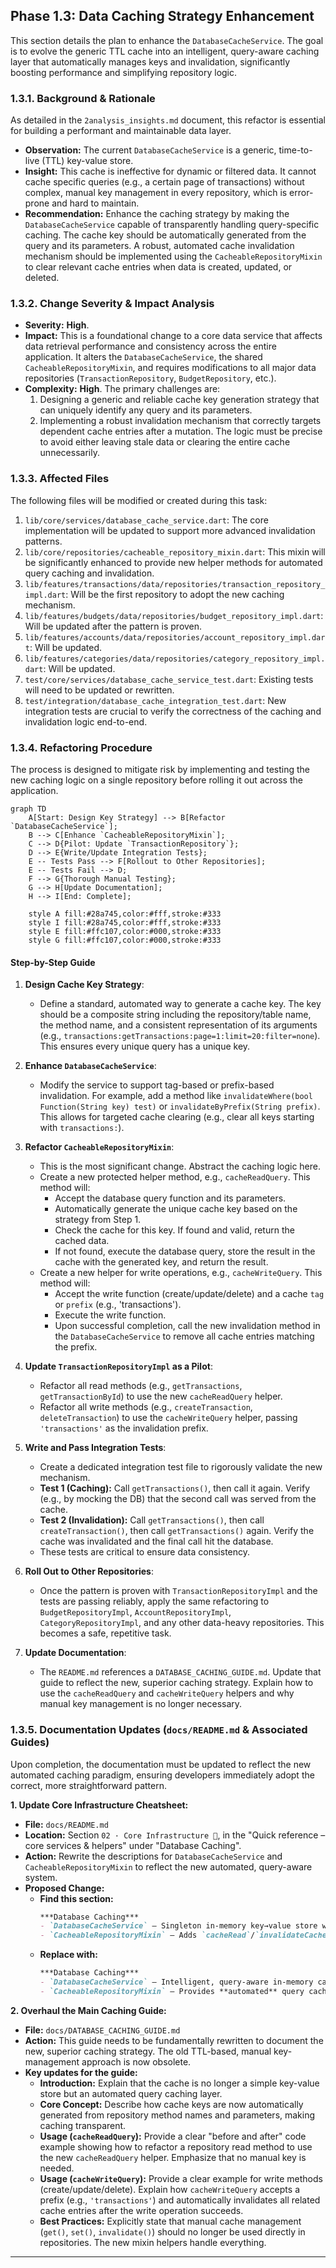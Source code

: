 
## Phase 1.3: Data Caching Strategy Enhancement

This section details the plan to enhance the `DatabaseCacheService`. The goal is to evolve the generic TTL cache into an intelligent, query-aware caching layer that automatically manages keys and invalidation, significantly boosting performance and simplifying repository logic.

### 1.3.1. Background & Rationale

As detailed in the `2analysis_insights.md` document, this refactor is essential for building a performant and maintainable data layer.

-   **Observation:** The current `DatabaseCacheService` is a generic, time-to-live (TTL) key-value store.
-   **Insight:** This cache is ineffective for dynamic or filtered data. It cannot cache specific queries (e.g., a certain page of transactions) without complex, manual key management in every repository, which is error-prone and hard to maintain.
-   **Recommendation:** Enhance the caching strategy by making the `DatabaseCacheService` capable of transparently handling query-specific caching. The cache key should be automatically generated from the query and its parameters. A robust, automated cache invalidation mechanism should be implemented using the `CacheableRepositoryMixin` to clear relevant cache entries when data is created, updated, or deleted.

### 1.3.2. Change Severity & Impact Analysis

-   **Severity:** **High**.
-   **Impact:** This is a foundational change to a core data service that affects data retrieval performance and consistency across the entire application. It alters the `DatabaseCacheService`, the shared `CacheableRepositoryMixin`, and requires modifications to all major data repositories (`TransactionRepository`, `BudgetRepository`, etc.).
-   **Complexity:** **High**. The primary challenges are:
    1.  Designing a generic and reliable cache key generation strategy that can uniquely identify any query and its parameters.
    2.  Implementing a robust invalidation mechanism that correctly targets dependent cache entries after a mutation. The logic must be precise to avoid either leaving stale data or clearing the entire cache unnecessarily.

### 1.3.3. Affected Files

The following files will be modified or created during this task:

1.  `lib/core/services/database_cache_service.dart`: The core implementation will be updated to support more advanced invalidation patterns.
2.  `lib/core/repositories/cacheable_repository_mixin.dart`: This mixin will be significantly enhanced to provide new helper methods for automated query caching and invalidation.
3.  `lib/features/transactions/data/repositories/transaction_repository_impl.dart`: Will be the first repository to adopt the new caching mechanism.
4.  `lib/features/budgets/data/repositories/budget_repository_impl.dart`: Will be updated after the pattern is proven.
5.  `lib/features/accounts/data/repositories/account_repository_impl.dart`: Will be updated.
6.  `lib/features/categories/data/repositories/category_repository_impl.dart`: Will be updated.
7.  `test/core/services/database_cache_service_test.dart`: Existing tests will need to be updated or rewritten.
8.  `test/integration/database_cache_integration_test.dart`: New integration tests are crucial to verify the correctness of the caching and invalidation logic end-to-end.

### 1.3.4. Refactoring Procedure

The process is designed to mitigate risk by implementing and testing the new caching logic on a single repository before rolling it out across the application.

```mermaid
graph TD
    A[Start: Design Key Strategy] --> B[Refactor `DatabaseCacheService`];
    B --> C[Enhance `CacheableRepositoryMixin`];
    C --> D{Pilot: Update `TransactionRepository`};
    D --> E{Write/Update Integration Tests};
    E -- Tests Pass --> F[Rollout to Other Repositories];
    E -- Tests Fail --> D;
    F --> G{Thorough Manual Testing};
    G --> H[Update Documentation];
    H --> I[End: Complete];

    style A fill:#28a745,color:#fff,stroke:#333
    style I fill:#28a745,color:#fff,stroke:#333
    style E fill:#ffc107,color:#000,stroke:#333
    style G fill:#ffc107,color:#000,stroke:#333
```

#### Step-by-Step Guide

1.  **Design Cache Key Strategy**:
    *   Define a standard, automated way to generate a cache key. The key should be a composite string including the repository/table name, the method name, and a consistent representation of its arguments (e.g., `transactions:getTransactions:page=1:limit=20:filter=none`). This ensures every unique query has a unique key.

2.  **Enhance `DatabaseCacheService`**:
    *   Modify the service to support tag-based or prefix-based invalidation. For example, add a method like `invalidateWhere(bool Function(String key) test)` or `invalidateByPrefix(String prefix)`. This allows for targeted cache clearing (e.g., clear all keys starting with `transactions:`).

3.  **Refactor `CacheableRepositoryMixin`**:
    *   This is the most significant change. Abstract the caching logic here.
    *   Create a new protected helper method, e.g., `cacheReadQuery`. This method will:
        *   Accept the database query function and its parameters.
        *   Automatically generate the unique cache key based on the strategy from Step 1.
        *   Check the cache for this key. If found and valid, return the cached data.
        *   If not found, execute the database query, store the result in the cache with the generated key, and return the result.
    *   Create a new helper for write operations, e.g., `cacheWriteQuery`. This method will:
        *   Accept the write function (create/update/delete) and a cache `tag` or `prefix` (e.g., 'transactions').
        *   Execute the write function.
        *   Upon successful completion, call the new invalidation method in the `DatabaseCacheService` to remove all cache entries matching the prefix.

4.  **Update `TransactionRepositoryImpl` as a Pilot**:
    *   Refactor all read methods (e.g., `getTransactions`, `getTransactionById`) to use the new `cacheReadQuery` helper.
    *   Refactor all write methods (e.g., `createTransaction`, `deleteTransaction`) to use the `cacheWriteQuery` helper, passing `'transactions'` as the invalidation prefix.

5.  **Write and Pass Integration Tests**:
    *   Create a dedicated integration test file to rigorously validate the new mechanism.
    *   **Test 1 (Caching):** Call `getTransactions()`, then call it again. Verify (e.g., by mocking the DB) that the second call was served from the cache.
    *   **Test 2 (Invalidation):** Call `getTransactions()`, then call `createTransaction()`, then call `getTransactions()` again. Verify the cache was invalidated and the final call hit the database.
    *   These tests are critical to ensure data consistency.

6.  **Roll Out to Other Repositories**:
    *   Once the pattern is proven with `TransactionRepositoryImpl` and the tests are passing reliably, apply the same refactoring to `BudgetRepositoryImpl`, `AccountRepositoryImpl`, `CategoryRepositoryImpl`, and any other data-heavy repositories. This becomes a safe, repetitive task.

7.  **Update Documentation**:
    *   The `README.md` references a `DATABASE_CACHING_GUIDE.md`. Update that guide to reflect the new, superior caching strategy. Explain how to use the `cacheReadQuery` and `cacheWriteQuery` helpers and why manual key management is no longer necessary.

### 1.3.5. Documentation Updates (`docs/README.md` & Associated Guides)

Upon completion, the documentation must be updated to reflect the new automated caching paradigm, ensuring developers immediately adopt the correct, more straightforward pattern.

**1. Update Core Infrastructure Cheatsheet:**

*   **File:** `docs/README.md`
*   **Location:** Section `02 · Core Infrastructure 🔧`, in the "Quick reference – core services & helpers" under "Database Caching".
*   **Action:** Rewrite the descriptions for `DatabaseCacheService` and `CacheableRepositoryMixin` to reflect the new automated, query-aware system.
*   **Proposed Change:**
    *   **Find this section:**
        ```markdown
        ***Database Caching***
        - `DatabaseCacheService` – Singleton in-memory key→value store with TTL.
        - `CacheableRepositoryMixin` – Adds `cacheRead`/`invalidateCache` helpers to repositories.
        ```
    *   **Replace with:**
        ```markdown
        ***Database Caching***
        - `DatabaseCacheService` – Intelligent, query-aware in-memory cache. Supports prefix-based invalidation for automated cache clearing.
        - `CacheableRepositoryMixin` – Provides **automated** query caching (`cacheReadQuery`) and invalidation (`cacheWriteQuery`), eliminating manual key management.
        ```

**2. Overhaul the Main Caching Guide:**

*   **File:** `docs/DATABASE_CACHING_GUIDE.md`
*   **Action:** This guide needs to be fundamentally rewritten to document the new, superior caching strategy. The old TTL-based, manual key-management approach is now obsolete.
*   **Key updates for the guide:**
    *   **Introduction:** Explain that the cache is no longer a simple key-value store but an automated query caching layer.
    *   **Core Concept:** Describe how cache keys are now automatically generated from repository method names and parameters, making caching transparent.
    *   **Usage (`cacheReadQuery`):** Provide a clear "before and after" code example showing how to refactor a repository read method to use the new `cacheReadQuery` helper. Emphasize that no manual key is needed.
    *   **Usage (`cacheWriteQuery`):** Provide a clear example for write methods (create/update/delete). Explain how `cacheWriteQuery` accepts a prefix (e.g., `'transactions'`) and automatically invalidates all related cache entries after the write operation succeeds.
    *   **Best Practices:** Explicitly state that manual cache management (`get()`, `set()`, `invalidate()`) should no longer be used directly in repositories. The new mixin helpers handle everything.

---
